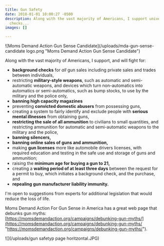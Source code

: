 ```yaml
---
title: Gun Safety
date: 2018-01-01 10:00:27 -0500
description: Along with the vast majority of Americans, I support universal background
  checks...
images: []

---
```

![Moms Demand Action Gun Sense Candidate](/uploads/mda-gun-sense-candidate logo.png "Moms Demand Action Gun Sense Candidate")

Along with the vast majority of Americans, I support, and will fight for:

* **background checks** for _all_ gun sales including private sales and trades between individuals,
* restricting **military-style weapons**, such as automatic and semi-automatic weapons, and devices which turn non-automatics into automatics or semi-automatics, such as bump stocks, to use by the military and the police only,
* **banning high capacity magazines**
* preventing **convicted domestic abusers** from possessing guns,
* creating a system to fairly identify and exclude people with **serious mental illnesses** from obtaining guns,
* **restricting the sale of all ammunition** to civilians to small quantities, and restricting ammunition for automatic and semi-automatic weapons to the military and the police,
* **banning silencers,**
* **banning online sales of guns and ammunition,**
* making **gun licenses** more like automobile drivers licenses, with required education and testing in the safe use and storage of guns and ammunition;
* raising the **minimum age for buying a gun to 21,**
* creating a **waiting period of at least three days** between the request for a permit to buy, which initiates a background check, and the purchase, and
* **repealing gun manufacturer liability immunity.**

I'm open to suggestions from experts for additional legislation that would reduce the loss of life.

Moms Demand Action For Gun Sense in America has a great web page that debunks gun myths:  [https://momsdemandaction.org/campaigns/debunking-gun-myths/](https://momsdemandaction.org/campaigns/debunking-gun-myths/ "https://momsdemandaction.org/campaigns/debunking-gun-myths/").

![](/uploads/gun safetyp page horitzontal.JPG)